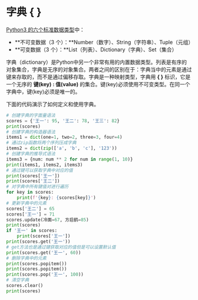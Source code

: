 # 字典 { }

[Python3 的六个标准数据类型](https://www.runoob.com/python3/python3-data-type.html)中：

- **不可变数据（3 个）：**Number（数字）、String（字符串）、Tuple（元组）
- **可变数据（3 个）：**List（列表）、Dictionary（字典）、Set（集合）

字典（dictionary）是Python中另一个非常有用的内置数据类型。列表是有序的对象集合，字典是无序的对象集合。两者之间的区别在于：字典当中的元素是通过键来存取的，而不是通过偏移存取。字典是一种映射类型，字典用 **{ }** 标识，它是一个无序的 **键(key) : 值(value)** 的集合。键(key)必须使用不可变类型。在同一个字典中，键(key)必须是唯一的。

下面的代码演示了如何定义和使用字典。

```Python
# 创建字典的字面量语法
scores = {'王一': 95, '王二': 78, '王三': 82}
print(scores)
# 创建字典的构造器语法
items1 = dict(one=1, two=2, three=3, four=4)
# 通过zip函数将两个序列压成字典
items2 = dict(zip(['a', 'b', 'c'], '123'))
# 创建字典的推导式语法
items3 = {num: num ** 2 for num in range(1, 10)}
print(items1, items2, items3)
# 通过键可以获取字典中对应的值
print(scores['王一'])
print(scores['王二'])
# 对字典中所有键值对进行遍历
for key in scores:
    print(f'{key}: {scores[key]}')
# 更新字典中的元素
scores['王二'] = 65
scores['王一'] = 71
scores.update(冷面=67, 方启鹤=85)
print(scores)
if '王一' in scores:
    print(scores['王一'])
print(scores.get('王一'))
# get方法也是通过键获取对应的值但是可以设置默认值
print(scores.get('王一', 60))
# 删除字典中的元素
print(scores.popitem())
print(scores.popitem())
print(scores.pop('王一', 100))
# 清空字典
scores.clear()
print(scores)
```

